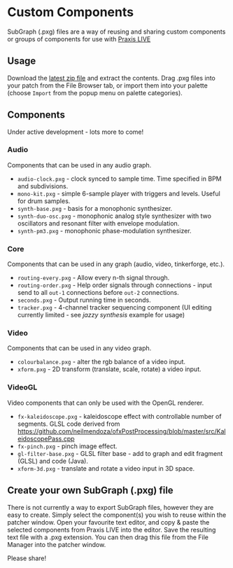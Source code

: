 # Custom Components

SubGraph (.pxg) files are a way of reusing and sharing custom components or groups of components for use with [Praxis LIVE](http://www.praxislive.org)

## Usage

Download the [latest zip file](https://github.com/praxis-live/pxg/archive/master.zip) and extract the contents. Drag .pxg files into your patch from the File Browser tab, or import them into your palette (choose `Import` from the popup menu on palette categories).

## Components

Under active development - lots more to come!

### Audio

Components that can be used in any audio graph.

* `audio-clock.pxg` - clock synced to sample time. Time specified in BPM and subdivisions.
* `mono-kit.pxg` - simple 6-sample player with triggers and levels. Useful for drum samples.
* `synth-base.pxg` - basis for a monophonic synthesizer.
* `synth-duo-osc.pxg` - monophonic analog style synthesizer with two oscillators and resonant filter with envelope modulation.
* `synth-pm3.pxg` - monophonic phase-modulation synthesizer.

### Core

Components that can be used in any graph (audio, video, tinkerforge, etc.).

* `routing-every.pxg` - Allow every n-th signal through.
* `routing-order.pxg` - Help order signals through connections - input send to all `out-1` connections before `out-2` connections.
* `seconds.pxg` - Output running time in seconds.
* `tracker.pxg` - 4-channel tracker sequencing component (UI editing currently limited - see *jazzy synthesis* example for usage)

### Video

Components that can be used in any video graph.

* `colourbalance.pxg` - alter the rgb balance of a video input.
* `xform.pxg` - 2D transform (translate, scale, rotate) a video input.

### VideoGL

Video components that can only be used with the OpenGL renderer.

* `fx-kaleidoscope.pxg` - kaleidoscope effect with controllable number of segments. GLSL code derived from https://github.com/neilmendoza/ofxPostProcessing/blob/master/src/KaleidoscopePass.cpp
* `fx-pinch.pxg` - pinch image effect.
* `gl-filter-base.pxg` - GLSL filter base - add to graph and edit fragment (GLSL) and code (Java).
* `xform-3d.pxg` - translate and rotate a video input in 3D space.

## Create your own SubGraph (.pxg) file

There is not currently a way to export SubGraph files, however they are easy to create. Simply select the component(s) you wish to reuse within the patcher window. Open your favourite text editor, and copy & paste the selected components from Praxis LIVE into the editor. Save the resulting text file with a .pxg extension. You can then drag this file from the File Manager into the patcher window.

Please share!
